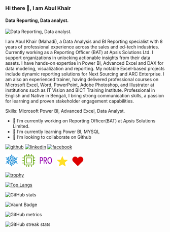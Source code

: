 ### Hi there 👋, I am Abul Khair
#### Data Reporting, Data analyst.
![Data Reporting, Data analyst.](https://scontent.fdac174-1.fna.fbcdn.net/v/t39.30808-1/432745009_2668608916640170_2347218440512485129_n.jpg?stp=dst-jpg_s200x200_tt6&_nc_cat=108&ccb=1-7&_nc_sid=e99d92&_nc_eui2=AeGbrlxAXnv-yTeTTO9TKW0enhyFWkoyNZ-eHIVaSjI1n5tb2DBigz3pCafsJzkYjCbubGtbMVXETGSK7JmH3RtQ&_nc_ohc=yJbkSrUu_-AQ7kNvwHzg1FR&_nc_oc=AdnLmm8F_c2nL53nmbZpGwryF3_IlUVIsNtHiKnwB0zyRtxgmT0J8h6ZmC7DzqnXtq4&_nc_zt=24&_nc_ht=scontent.fdac174-1.fna&_nc_gid=5twnRxFY6FVJoKN1PdPFew&oh=00_AfJ5fGdS5kQmXX2AvSNXsVfHbYsMlXpZcBG2vlKpPdeCyA&oe=68290981)

I am Abul Khair (Mahadi), a Data Analysis and BI Reporting specialist with 8 years of professional experience across the sales and ed-tech industries. Currently working as a Reporting Officer (BAT) at Apsis Solutions Ltd. I support organizations in unlocking actionable insights from their data assets. I have hands-on expertise in Power BI, Advanced Excel and DAX for data modeling, visualization and reporting. My notable Excel-based projects include dynamic reporting solutions for Next Sourcing and ARC Enterprise. I am also an experienced trainer, having delivered professional courses on Microsoft Excel, Word, PowerPoint, Adobe Photoshop, and Illustrator at institutions such as IT Vision and BICT Training Institute. Professional in English and Native in Bengali, I bring strong communication skills, a passion for learning and proven stakeholder engagement capabilities.

Skills: Microsoft Power BI, Advanced Excel, Data Analyst. 

- 🔭 I’m currently working on Reporting Officer(BAT) at Apsis Solutions Limited. 
- 🌱 I’m currently learning Power BI, MYSQL 
- 👯 I’m looking to collaborate on Github 


[<img src='https://cdn.jsdelivr.net/npm/simple-icons@3.0.1/icons/github.svg' alt='github' height='40'>](https://github.com/AbulKhairRO)  [<img src='https://cdn.jsdelivr.net/npm/simple-icons@3.0.1/icons/linkedin.svg' alt='linkedin' height='40'>](https://www.linkedin.com/in/abul-khair-094733138/)  [<img src='https://cdn.jsdelivr.net/npm/simple-icons@3.0.1/icons/facebook.svg' alt='facebook' height='40'>](https://www.facebook.com/https://www.facebook.com/khair.mahadi/)  

<a href='https://archiveprogram.github.com/'><img src='https://raw.githubusercontent.com/acervenky/animated-github-badges/master/assets/acbadge.gif' width='40' height='40'></a> <a href='https://docs.github.com/en/developers'><img src='https://raw.githubusercontent.com/acervenky/animated-github-badges/master/assets/devbadge.gif' width='40' height='40'></a> <a href='https://github.com/pricing'><img src='https://raw.githubusercontent.com/acervenky/animated-github-badges/master/assets/pro.gif' width='40' height='40'></a> <a href='https://stars.github.com/'><img src='https://raw.githubusercontent.com/acervenky/animated-github-badges/master/assets/starbadge.gif' width='35' height='35'></a> <a href='https://docs.github.com/en/github/supporting-the-open-source-community-with-github-sponsors'><img src='https://raw.githubusercontent.com/acervenky/animated-github-badges/master/assets/sponsorbadge.gif' width='35' height='35'></a> 

[![trophy](https://github-profile-trophy.vercel.app/?username=AbulKhairRO)](https://github.com/ryo-ma/github-profile-trophy)

[![Top Langs](https://github-readme-stats.vercel.app/api/top-langs/?username=AbulKhairRO)](https://github.com/anuraghazra/github-readme-stats)

![GitHub stats](https://github-readme-stats.vercel.app/api?username=AbulKhairRO&show_icons=true&count_private=true)  

![Vaunt Badge](https://api.vaunt.dev/v1/github/entities/AbulKhairRO/contributions?format=svg&private=true)  

![GitHub metrics](https://metrics.lecoq.io/AbulKhairRO)  

![GitHub streak stats](https://streak-stats.demolab.com/?user=AbulKhairRO)  

